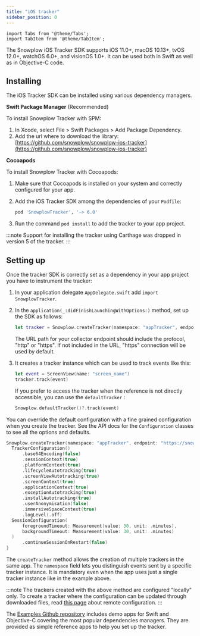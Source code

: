 ```yaml
---
title: "iOS tracker"
sidebar_position: 0
---
```


```mdx-code-block
import Tabs from '@theme/Tabs';
import TabItem from '@theme/TabItem';
```

The Snowplow iOS Tracker SDK supports iOS 11.0+, macOS 10.13+, tvOS 12.0+, watchOS 6.0+, and visionOS 1.0+.
It can be used both in Swift as well as in Objective-C code.

## Installing

The iOS Tracker SDK can be installed using various dependency managers.

**Swift Package Manager** (Recommended)

To install Snowplow Tracker with SPM:

1. In Xcode, select File > Swift Packages > Add Package Dependency.
2. Add the url where to download the library: [https://github.com/snowplow/snowplow-ios-tracker](https://github.com/snowplow/snowplow-ios-tracker)

**Cocoapods**

To install Snowplow Tracker with Cocoapods:

1. Make sure that Cocoapods is installed on your system and correctly configured for your app.

2. Add the iOS Tracker SDK among the dependencies of your `Podfile`:

   ```ruby
   pod 'SnowplowTracker', '~> 6.0'
   ```

3. Run the command `pod install` to add the tracker to your app project.

:::note
Support for installing the tracker using Carthage was dropped in version 5 of the tracker.
:::

## Setting up

Once the tracker SDK is correctly set as a dependency in your app project you have to instrument the tracker:

1. In your application delegate `AppDelegate.swift` add `import SnowplowTracker`.

2. In the `application(_:didFinishLaunchingWithOptions:)` method, set up the SDK as follows:

   ```swift
   let tracker = Snowplow.createTracker(namespace: "appTracker", endpoint: "https://snowplow-collector-url.com")
   ```

   The URL path for your collector endpoint should include the protocol, "http" or "https". If not included in the URL, "https" connection will be used by default.

3. It creates a tracker instance which can be used to track events like this:

   ```swift
   let event = ScreenView(name: "screen_name")
   tracker.track(event)
   ```

   If you prefer to access the tracker when the reference is not directly accessible, you can use the `defaultTracker` :

   ```swift
   Snowplow.defaultTracker()?.track(event)
   ```

You can override the default configuration with a fine grained configuration when you create the tracker. See the API docs for the `Configuration` classes to see all the options and defaults.

```swift
Snowplow.createTracker(namespace: "appTracker", endpoint: "https://snowplow-collector-url.com") {
  TrackerConfiguration()
      .base64Encoding(false)
      .sessionContext(true)
      .platformContext(true)
      .lifecycleAutotracking(true)
      .screenViewAutotracking(true)
      .screenContext(true)
      .applicationContext(true)
      .exceptionAutotracking(true)
      .installAutotracking(true)
      .userAnonymisation(false)
      .immersiveSpaceContext(true)
      .logLevel(.off)
  SessionConfiguration(
      foregroundTimeout: Measurement(value: 30, unit: .minutes),
      backgroundTimeout: Measurement(value: 30, unit: .minutes)
  )
      .continueSessionOnRestart(false)
}
```

The `createTracker` method allows the creation of multiple trackers in the same app. The `namespace` field lets you distinguish events sent by a specific tracker instance. It is mandatory even when the app uses just a single tracker instance like in the example above.

:::note
The trackers created with the above method are configured "locally" only. To create a tracker where the configuration can be updated through downloaded files, read [this page](/docs/sources/trackers/mobile-trackers/remote-configuration/index.md) about remote configuration.
:::

The [Examples Github repository](https://github.com/snowplow-incubator/snowplow-ios-tracker-examples) includes demo apps for Swift and Objective-C covering the most popular dependencies managers. They are provided as simple reference apps to help you set up the tracker.
